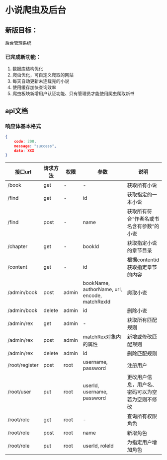 # 小说爬虫及后台

## 新版目标：

后台管理系统


### 已完成新功能：

1. 数据库结构优化
2. 爬虫优化，可自定义爬取的网站
3. 每天自动更新未连载完的小说
4. 使用缓存加快查询效率
5. 爬虫板块新增用户认证功能、只有管理员才能使用爬虫爬取新书

## api文档

### 响应体基本格式
```json
{
    code: 200,
    message: "success",
    data: XXX
}
```

接口url | 请求方法 | 权限 | 参数 | 说明
-|-|-|-|-
/book | get | - | - | 获取所有小说
/find | get | - | id | 获取指定的一本小说
/find | post | - | name | 获取所有符合“作者名或书名含有参数”的小说
/chapter| get | - | bookId | 获取指定小说的章节目录
/content| get | - | id | 根据contentid获取指定章节的内容
/admin/book | post| admin | bookName, authorName, url, encode, matchRexId | 爬取小说
/admin/book | delete | admin | id | 删除小说
/admin/rex | get | admin | - | 获取所有匹配规则
/admin/rex | post | admin | matchRex对象内的属性 | 新增或修改匹配规则
/admin/rex | delete | admin | id | 删除匹配规则
/root/register | post | root | username, password | 注册用户
/root/user | put | root | userId, username, password | 更改用户信息，用户名、密码可以为空若为空则不修改
/root/role | get | root |  - | 查询所有权限角色
/root/role | post | root | name | 新增角色
/root/role | put | root |  userId, roleId | 为指定用户增加角色
